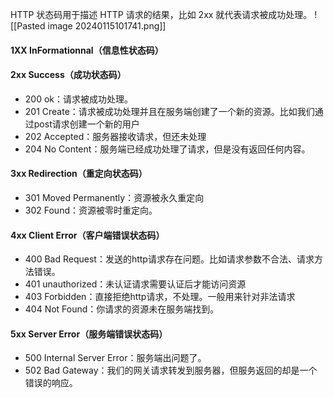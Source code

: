 HTTP 状态码用于描述 HTTP 请求的结果，比如 2xx 就代表请求被成功处理。
![[Pasted image 20240115101741.png]]
#### 1XX InFormationnal（信息性状态码）
#### 2xx Success（成功状态码）
- 200 ok：请求被成功处理。
- 201 Create：请求被成功处理并且在服务端创建了一个新的资源。比如我们通过post请求创建一个新的用户
- 202 Accepted：服务器接收请求，但还未处理
- 204 No Content：服务端已经成功处理了请求，但是没有返回任何内容。
#### 3xx Redirection（重定向状态码）
- 301 Moved Permanently：资源被永久重定向
- 302 Found：资源被零时重定向。
#### 4xx Client Error（客户端错误状态码）
- 400 Bad Request：发送的http请求存在问题。比如请求参数不合法、请求方法错误。
- 401 unauthorized：未认证请求需要认证后才能访问资源
- 403 Forbidden：直接拒绝http请求，不处理。一般用来针对非法请求
- 404 Not Found：你请求的资源未在服务端找到。
#### 5xx Server Error（服务端错误状态码）
- 500 Internal Server Error：服务端出问题了。
- 502 Bad Gateway：我们的网关请求转发到服务器，但服务返回的却是一个错误的响应。